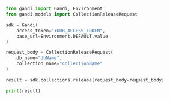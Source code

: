 ```python
from gandi import Gandi, Environment
from gandi.models import CollectionReleaseRequest

sdk = Gandi(
    access_token="YOUR_ACCESS_TOKEN",
    base_url=Environment.DEFAULT.value
)

request_body = CollectionReleaseRequest(
    db_name="dbName",
    collection_name="collectionName"
)

result = sdk.collections.release(request_body=request_body)

print(result)

```

<!-- This file was generated by liblab | https://liblab.com/ -->
